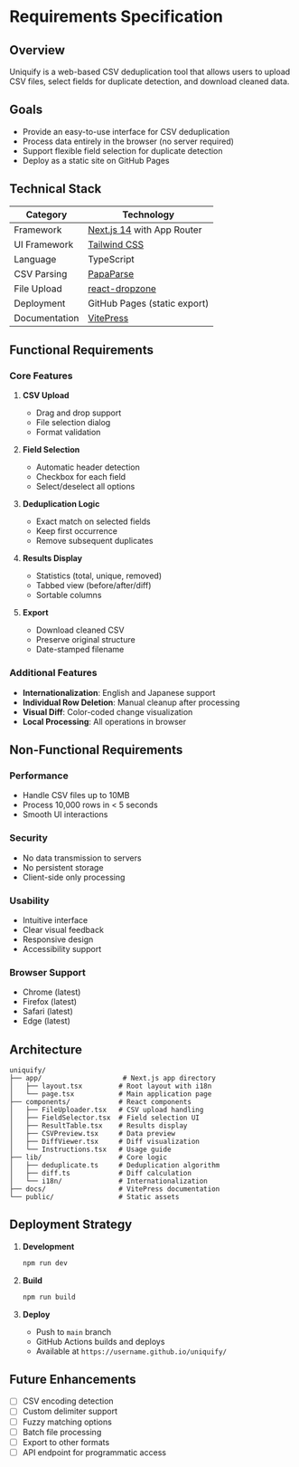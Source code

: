 # Requirements Specification

## Overview

Uniquify is a web-based CSV deduplication tool that allows users to upload CSV files, select fields for duplicate detection, and download cleaned data.

## Goals

- Provide an easy-to-use interface for CSV deduplication
- Process data entirely in the browser (no server required)
- Support flexible field selection for duplicate detection
- Deploy as a static site on GitHub Pages

## Technical Stack

| Category | Technology |
|----------|-----------|
| Framework | [Next.js 14](https://nextjs.org/) with App Router |
| UI Framework | [Tailwind CSS](https://tailwindcss.com/) |
| Language | TypeScript |
| CSV Parsing | [PapaParse](https://www.papaparse.com/) |
| File Upload | [react-dropzone](https://react-dropzone.js.org/) |
| Deployment | GitHub Pages (static export) |
| Documentation | [VitePress](https://vitepress.dev/) |

## Functional Requirements

### Core Features

1. **CSV Upload**
   - Drag and drop support
   - File selection dialog
   - Format validation

2. **Field Selection**
   - Automatic header detection
   - Checkbox for each field
   - Select/deselect all options

3. **Deduplication Logic**
   - Exact match on selected fields
   - Keep first occurrence
   - Remove subsequent duplicates

4. **Results Display**
   - Statistics (total, unique, removed)
   - Tabbed view (before/after/diff)
   - Sortable columns

5. **Export**
   - Download cleaned CSV
   - Preserve original structure
   - Date-stamped filename

### Additional Features

- **Internationalization**: English and Japanese support
- **Individual Row Deletion**: Manual cleanup after processing
- **Visual Diff**: Color-coded change visualization
- **Local Processing**: All operations in browser

## Non-Functional Requirements

### Performance
- Handle CSV files up to 10MB
- Process 10,000 rows in < 5 seconds
- Smooth UI interactions

### Security
- No data transmission to servers
- No persistent storage
- Client-side only processing

### Usability
- Intuitive interface
- Clear visual feedback
- Responsive design
- Accessibility support

### Browser Support
- Chrome (latest)
- Firefox (latest)
- Safari (latest)
- Edge (latest)

## Architecture

```
uniquify/
├── app/                    # Next.js app directory
│   ├── layout.tsx         # Root layout with i18n
│   └── page.tsx           # Main application page
├── components/            # React components
│   ├── FileUploader.tsx   # CSV upload handling
│   ├── FieldSelector.tsx  # Field selection UI
│   ├── ResultTable.tsx    # Results display
│   ├── CSVPreview.tsx     # Data preview
│   ├── DiffViewer.tsx     # Diff visualization
│   └── Instructions.tsx   # Usage guide
├── lib/                   # Core logic
│   ├── deduplicate.ts     # Deduplication algorithm
│   ├── diff.ts            # Diff calculation
│   └── i18n/              # Internationalization
├── docs/                  # VitePress documentation
└── public/                # Static assets
```

## Deployment Strategy

1. **Development**
   ```bash
   npm run dev
   ```

2. **Build**
   ```bash
   npm run build
   ```

3. **Deploy**
   - Push to `main` branch
   - GitHub Actions builds and deploys
   - Available at `https://username.github.io/uniquify/`

## Future Enhancements

- [ ] CSV encoding detection
- [ ] Custom delimiter support
- [ ] Fuzzy matching options
- [ ] Batch file processing
- [ ] Export to other formats
- [ ] API endpoint for programmatic access